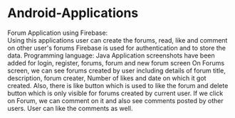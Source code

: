 # Android-Applications

Forum Application using Firebase:  
Using this applications user can create the forums, read, like and comment on other user's forums
Firebase is used for authentication and to store the data. Programming language: Java
Application screenshots have been added for login, register, forums, forum and new forum screen
On Forums screen, we can see forums created by user including details of forum title, description, forum creater, Number of likes and date on which it got created.
Also, there is like button which is used to like the forum and delete button which is only visible for forums created by current user.
If we click on Forum, we can comment on it and also see comments posted by other users. User can like the comments as well.


